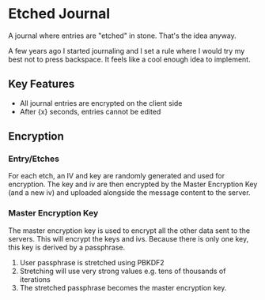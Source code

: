 # Etched Journal
A journal where entries are "etched" in stone. That's the idea anyway.

A few years ago I started journaling and I set a rule where I would try my best not to press
backspace. It feels like a cool enough idea to implement.

## Key Features
* All journal entries are encrypted on the client side
* After {x} seconds, entries cannot be edited

## Encryption
### Entry/Etches
For each etch, an IV and key are randomly generated and used for encryption. The key and iv are 
then encrypted by the Master Encryption Key (and a new iv) and uploaded alongside the message 
content to the server.

### Master Encryption Key
The master encryption key is used to encrypt all the other data sent to the servers. This will
encrypt the keys and ivs. Because there is only one key, this key is derived by a passphrase.

1. User passphrase is stretched using PBKDF2
2. Stretching will use very strong values e.g. tens of thousands of iterations
3. The stretched passphrase becomes the master encryption key.
